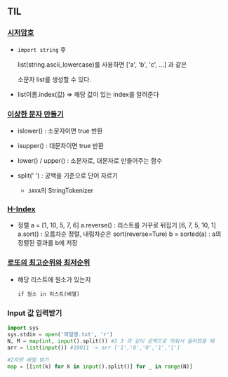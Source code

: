 ## TIL

### [시저암호](https://programmers.co.kr/learn/courses/30/lessons/12926)

- `import string` 후

  list(string.ascii_lowercase)를 사용하면 ['a', 'b', 'c', ...] 과 같은

  소문자 list를 생성할 수 있다.

- list이름.index(값) => 해당 값이 있는 index를 알려준다

### [이상한 문자 만들기](https://programmers.co.kr/learn/courses/30/lessons/12930)

- islower() : 소문자이면 true 반환
- isupper() : 대문자이면 true 반환
- lower() / upper() : 소문자로, 대문자로 만들어주는 함수
- split(' ') : 공백을 기준으로 단어 자르기

  - `JAVA`의 StringTokenizer

### [H-Index](https://programmers.co.kr/learn/courses/30/lessons/42747)

  - 정렬
    a = [1, 10, 5, 7, 6]
    a.reverse() : 리스트를 거꾸로 뒤집기 [6, 7, 5, 10, 1]
    a.sort() : 오름차순 정렬, 내림차순은 sort(reverse=Ture)
    b = sorted(a) : a의 정렬된 결과를 b에 저장



### [로또의 최고순위와 최저순위](https://programmers.co.kr/learn/courses/30/lessons/77484?language=python3)

 - 해당 리스트에 원소가 있는지

   `if 원소 in 리스트(배열)`



### Input 값 입력받기

```python
import sys
sys.stdin = open('파일명.txt', 'r')
N, M = map(int, input().split()) #2 3 과 같이 공백으로 띄워서 들어왔을 때
arr = list(input()) #10011 -> arr ['1','0','0','1','1']
```

```python
#2차원 배열 받기
map = [[int(k) for k in input().split()] for _ in range(N)]
```

